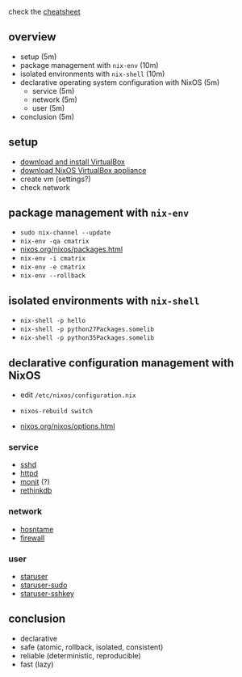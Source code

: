 check the [cheatsheet](cheatsheet.md)

## overview

- setup (5m)
- package management with `nix-env` (10m)
- isolated environments with `nix-shell` (10m)
- declarative operating system configuration with NixOS (5m)
  - service (5m)
  - network (5m)
  - user (5m)
- conclusion (5m)


## setup

- [download and install VirtualBox](https://www.virtualbox.org/wiki/Downloads)
- [download NixOS VirtualBox appliance](https://nixos.org/nixos/download.html)
- create vm (settings?)
- check network


## package management with `nix-env`

- `sudo nix-channel --update`
- `nix-env -qa cmatrix`
- [nixos.org/nixos/packages.html](https://nixos.org/nixos/packages.html)
- `nix-env -i cmatrix`
- `nix-env -e cmatrix`
- `nix-env --rollback`


## isolated environments with `nix-shell`

- `nix-shell -p hello`
- `nix-shell -p python27Packages.somelib`
- `nix-shell -p python35Packages.somelib`


## declarative configuration management with NixOS

- edit `/etc/nixos/configuration.nix`

- `nixos-rebuild switch`

- [nixos.org/nixos/options.html](https://nixos.org/nixos/options.html)


### service

- [sshd]()
- [httpd]()
- [monit]() (?)
- [rethinkdb]()


### network

- [hosntame]()
- [firewall]()


### user

- [staruser]()
- [staruser-sudo]()
- [staruser-sshkey]()


## conclusion

- declarative
- safe (atomic, rollback, isolated, consistent)
- reliable (deterministic, reproducible)
- fast (lazy)
